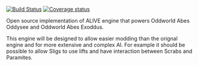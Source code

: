 [![Build Status](https://travis-ci.org/paulsapps/alive.svg?branch=master)](https://travis-ci.org/paulsapps/alive) 
[![Coverage status](https://coveralls.io/repos/paulsapps/alive/badge.svg)](https://coveralls.io/r/paulsapps/alive)

Open source implementation of ALIVE engine that powers Oddworld Abes Oddysee and Oddworld Abes Exoddus. 

This engine will be designed to allow easier modding than the orignal engine and for more extensive and complex AI. For example it should be possible to allow Sligs to use lifts and have interaction between Scrabs and Paramites.
